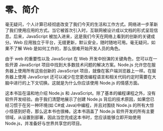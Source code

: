 # 零、简介

毫无疑问，个人计算已经彻底改变了我们今天的生活和工作方式。网络进一步革新了我们使用应用的方式。当它被首次引入时，互联网被设计成以文档的形式呈现信息。后来，JavaScript 被加入进来，这是我们今天在网络上看到的创新的关键成分。Web 应用独立于平台，无缝更新，默认安全，随时随地可用。毫无疑问，如果不了解 Web 是如何工作的，那么很难开始开发人员的角色。

由于 web 的重要性以及 JavaScript 在 Web 开发中扮演的关键角色，您可以在一些开源 JavaScript 项目中找到大多数技术问题的解决方案。Node.js 允许您在服务器上使用所有这些创新的 JavaScript 项目，就像在客户端浏览器上一样。在服务器上使用 JavaScript 还可以减少在您更改编程语言和相关代码约定时需要在大脑中进行的上下文切换。这就是为什么你应该使用 Node.js 的情感方面。

这本书旨在温和地介绍 Node.js 和 JavaScript。除了基本的编程课程之外，没有软件开发经验。由于我们清楚地展示了创建 Node.js 背后的技术原因，如果您已经习惯于在另一种环境(如 C#或 Java)中编程，并且对围绕 Node.js 的所有大惊小怪感到好奇，那么这本书也很棒。这本书涵盖了 Node.js 软件开发的所有主要领域，从设置到部署，因此当您完成这本书时，您应该能够立即开始使用 Node.js，并准备好与世界共享您的项目。